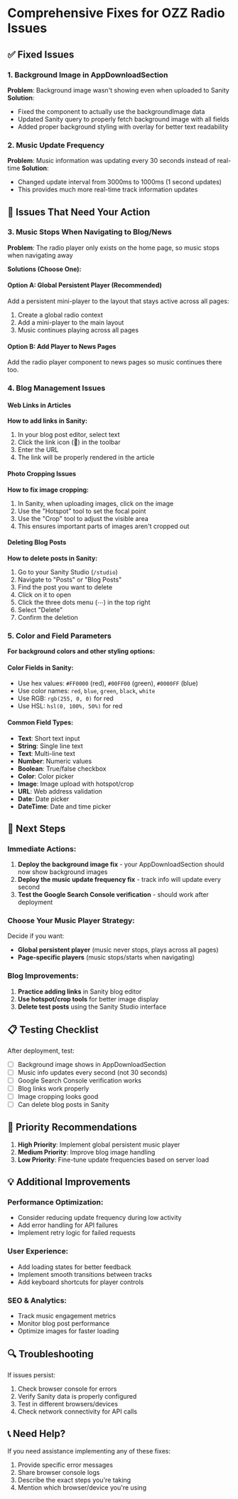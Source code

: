 # Comprehensive Fixes for OZZ Radio Issues

## ✅ **Fixed Issues**

### 1. **Background Image in AppDownloadSection**
**Problem**: Background image wasn't showing even when uploaded to Sanity
**Solution**: 
- Fixed the component to actually use the backgroundImage data
- Updated Sanity query to properly fetch background image with all fields
- Added proper background styling with overlay for better text readability

### 2. **Music Update Frequency**
**Problem**: Music information was updating every 30 seconds instead of real-time
**Solution**: 
- Changed update interval from 3000ms to 1000ms (1 second updates)
- This provides much more real-time track information updates

## 🔧 **Issues That Need Your Action**

### 3. **Music Stops When Navigating to Blog/News**
**Problem**: The radio player only exists on the home page, so music stops when navigating away

**Solutions (Choose One):**

#### **Option A: Global Persistent Player (Recommended)**
Add a persistent mini-player to the layout that stays active across all pages:

1. Create a global radio context
2. Add a mini-player to the main layout
3. Music continues playing across all pages

#### **Option B: Add Player to News Pages**
Add the radio player component to news pages so music continues there too.

### 4. **Blog Management Issues**

#### **Web Links in Articles**
**How to add links in Sanity:**
1. In your blog post editor, select text
2. Click the link icon (🔗) in the toolbar
3. Enter the URL
4. The link will be properly rendered in the article

#### **Photo Cropping Issues**
**How to fix image cropping:**
1. In Sanity, when uploading images, click on the image
2. Use the "Hotspot" tool to set the focal point
3. Use the "Crop" tool to adjust the visible area
4. This ensures important parts of images aren't cropped out

#### **Deleting Blog Posts**
**How to delete posts in Sanity:**
1. Go to your Sanity Studio (`/studio`)
2. Navigate to "Posts" or "Blog Posts"
3. Find the post you want to delete
4. Click on it to open
5. Click the three dots menu (⋯) in the top right
6. Select "Delete"
7. Confirm the deletion

### 5. **Color and Field Parameters**
**For background colors and other styling options:**

#### **Color Fields in Sanity:**
- Use hex values: `#FF0000` (red), `#00FF00` (green), `#0000FF` (blue)
- Use color names: `red`, `blue`, `green`, `black`, `white`
- Use RGB: `rgb(255, 0, 0)` for red
- Use HSL: `hsl(0, 100%, 50%)` for red

#### **Common Field Types:**
- **Text**: Short text input
- **String**: Single line text
- **Text**: Multi-line text
- **Number**: Numeric values
- **Boolean**: True/false checkbox
- **Color**: Color picker
- **Image**: Image upload with hotspot/crop
- **URL**: Web address validation
- **Date**: Date picker
- **DateTime**: Date and time picker

## 🚀 **Next Steps**

### **Immediate Actions:**
1. **Deploy the background image fix** - your AppDownloadSection should now show background images
2. **Deploy the music update frequency fix** - track info will update every second
3. **Test the Google Search Console verification** - should work after deployment

### **Choose Your Music Player Strategy:**
Decide if you want:
- **Global persistent player** (music never stops, plays across all pages)
- **Page-specific players** (music stops/starts when navigating)

### **Blog Improvements:**
1. **Practice adding links** in Sanity blog editor
2. **Use hotspot/crop tools** for better image display
3. **Delete test posts** using the Sanity Studio interface

## 📋 **Testing Checklist**

After deployment, test:
- [ ] Background image shows in AppDownloadSection
- [ ] Music info updates every second (not 30 seconds)
- [ ] Google Search Console verification works
- [ ] Blog links work properly
- [ ] Image cropping looks good
- [ ] Can delete blog posts in Sanity

## 🎯 **Priority Recommendations**

1. **High Priority**: Implement global persistent music player
2. **Medium Priority**: Improve blog image handling
3. **Low Priority**: Fine-tune update frequencies based on server load

## 💡 **Additional Improvements**

### **Performance Optimization:**
- Consider reducing update frequency during low activity
- Add error handling for API failures
- Implement retry logic for failed requests

### **User Experience:**
- Add loading states for better feedback
- Implement smooth transitions between tracks
- Add keyboard shortcuts for player controls

### **SEO & Analytics:**
- Track music engagement metrics
- Monitor blog post performance
- Optimize images for faster loading

## 🔍 **Troubleshooting**

If issues persist:
1. Check browser console for errors
2. Verify Sanity data is properly configured
3. Test in different browsers/devices
4. Check network connectivity for API calls

## 📞 **Need Help?**

If you need assistance implementing any of these fixes:
1. Provide specific error messages
2. Share browser console logs
3. Describe the exact steps you're taking
4. Mention which browser/device you're using
